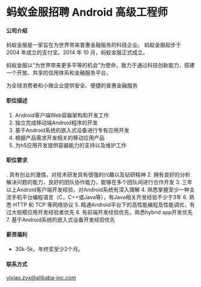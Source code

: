蚂蚁金服招聘 Android 高级工程师
==========

#### 公司介绍
蚂蚁金服是一家旨在为世界带来普惠金融服务的科技企业。
蚂蚁金服起步于 2004 年成立的支付宝。2014 年 10 月，蚂蚁金服正式成立。

蚂蚁金服以“为世界带来更多平等的机会”为使命，致力于通过科技创新能力，搭建一个开放、共享的信用体系和金融服务平台，

为全球消费者和小微企业提供安全、便捷的普惠金融服务  

#### 职位描述

1. Android客户端Web容器架构和开发工作
2. 独立完成移动端Android程序的开发
3. 基于Android系统的嵌入式设备进行专有应用开发
4. 根据产品需求开发相关的移动应用产品
5. 为h5应用开发提供容器能力的支持以及维护工作

#### 职位要求 
. 具有创业的激情，对技术研发具有很强的兴趣以及钻研精神
2. 拥有良好的分析解决问题的能力，良好的团队协作能力，能够在多个团队间进行合作开发
3. 三年以上Android客户端开发经验，对Android系统有深入理解
4. 熟悉掌握至少一种主流手机平台编程语言（C，C++或Java等），有Java相关开发经验不少于3年
6. 熟悉 HTTP 和 TCP 等网络协议
5. 精通Android平台下的高性能编程及性能调优，有过大规模应用开发经验者优先
6. 有前端开发经验优先，熟悉hybrid app开发优先
7. 基于Android系统的嵌入式设备开发经验优先

#### 薪资福利
- 30k-5k，年终奖至少2个月。  

#### 联系方式
[yixiao.zyx@alibaba-inc.com](mailto:yixiao.zyx@alibaba-inc.com)  
